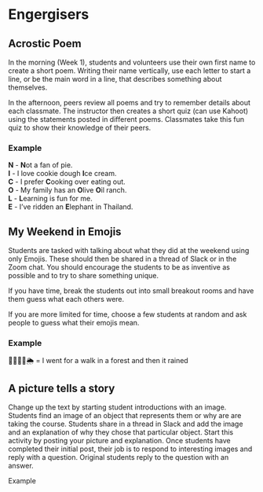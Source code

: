 # Engergisers

## Acrostic Poem

In the morning \(Week 1\), students and volunteers use their own first name to create a short poem. Writing their name vertically, use each letter to start a line, or be the main word in a line, that describes something about themselves. 

In the afternoon, peers review all poems and try to remember details about each classmate. The instructor then creates a short quiz \(can use Kahoot\) using the statements posted in different poems. Classmates take this fun quiz to show their knowledge of their peers.

### Example

**N** - **N**ot a fan of pie.  
**I** - I love cookie dough **I**ce cream.  
**C** - I prefer **C**ooking over eating out.  
**O** - My family has an **O**live **O**il ranch.  
**L** - **L**earning is fun for me.  
**E** - I’ve ridden an **E**lephant in Thailand.

## My Weekend in Emojis

Students are tasked with talking about what they did at the weekend using only Emojis. These should then be shared in a thread of Slack or in the Zoom chat. You should encourage the students to be as inventive as possible and to try to share something unique.

If you have time, break the students out into small breakout rooms and have them guess what each others were.

If you are more limited for time, choose a few students at random and ask people to guess what their emojis mean. 

### Example

🚶‍♂️🌲🌲🌦 = I went for a walk in a forest and then it rained

## A picture tells a story

  
Change up the text by starting student introductions with an image. Students find an image of an object that represents them or why are are taking the course.  Students share in a thread in Slack and add the image and an explanation of why they chose that particular object. Start this activity by posting your picture and explanation. Once students have completed their initial post, their job is to respond to interesting images and reply with a question. Original students reply to the question with an answer. 

Example   


